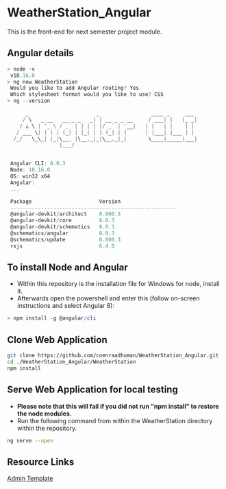 # WeatherStation_Angular
This is the front-end for next semester project module.

Angular details
---------------
```powershell
> node -v
 v10.16.0
> ng new WeatherStation
 Would you like to add Angular routing? Yes
 Which stylesheet format would you like to use? CSS
> ng --version

      _                      _                 ____ _     ___
     / \   _ __   __ _ _   _| | __ _ _ __     / ___| |   |_ _|
    / △ \ | '_ \ / _` | | | | |/ _` | '__|   | |   | |    | |
   / ___ \| | | | (_| | |_| | | (_| | |      | |___| |___ | |
  /_/   \_\_| |_|\__, |\__,_|_|\__,_|_|       \____|_____|___|
                 |___/


 Angular CLI: 8.0.3
 Node: 10.16.0
 OS: win32 x64
 Angular:
 ...

 Package                      Version
 ------------------------------------------------------
 @angular-devkit/architect    0.800.3
 @angular-devkit/core         8.0.3
 @angular-devkit/schematics   8.0.3
 @schematics/angular          8.0.3
 @schematics/update           0.800.3
 rxjs                         6.4.0
```

To install Node and Angular
---------------------------
* Within this repository is the installation file for Windows for node, install it.
* Afterwards open the powershell and enter this (follow on-screen instructions and select Angular 8):
```powershell
> npm install -g @angular/cli
```

Clone Web Application
------------------------
```bash
git clone https://github.com/coenraadhuman/WeatherStation_Angular.git
cd ./WeatherStation_Angular/WeatherStation
npm install
```

Serve Web Application for local testing
---------------------------------------
* **Please note that this will fail if you did not run "npm install" to restore the node modules.**
* Run the following command from within the WeatherStation directory within the repository.
```bash
ng serve --open
```

Resource Links
--------------
[Admin Template](https://github.com/BlackrockDigital/startbootstrap-sb-admin-2)
